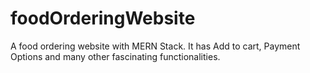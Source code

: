 # foodOrderingWebsite
A food ordering website with MERN Stack. It has Add to cart, Payment Options and many other fascinating functionalities. 
